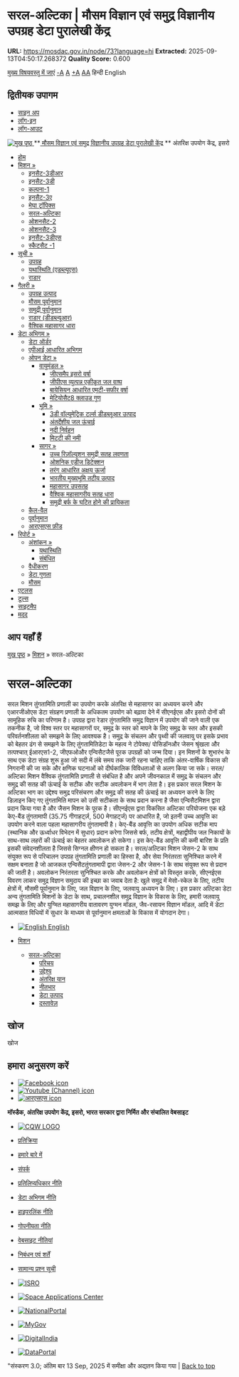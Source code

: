 # सरल-अल्टिका | मौसम विज्ञान एवं समुद्र विज्ञानीय उपग्रह डेटा पुरालेखी केंद्र

**URL:** https://mosdac.gov.in/node/73?language=hi
**Extracted:** 2025-09-13T04:50:17.268372
**Quality Score:** 0.600

[मुख्य विषयवस्तु में जाएं](https://mosdac.gov.in/node/73?language=hi#main-content "Skip to main Content")
[-A](javascript:;) [A](javascript:;) [+A](javascript:;)
[A](javascript:drupalHighContrast.enableStyles\(\))[A](javascript:drupalHighContrast.disableStyles\(\))
हिन्दी English
## द्वितीयक उपागम
  * [साइन अप](https://mosdac.gov.in/internal/registration?language=hi)
  * [लॉग-इन](https://mosdac.gov.in/internal/uops?language=hi)
  * [लॉग-आउट](https://mosdac.gov.in/internal/logout?language=hi)

[ ![मुख पृष्ठ](https://mosdac.gov.in/sites/default/files/mosdac_small.png) ](https://mosdac.gov.in/?language=hi "मुख पृष्ठ")
**[ मौसम विज्ञान एवं समुद्र विज्ञानीय उपग्रह डेटा पुरालेखी केंद्र](https://mosdac.gov.in/?language=hi "मुख पृष्ठ") **
अंतरिक्ष उपयोग केंद्र, इसरो 
  * [होम](https://mosdac.gov.in/?language=hi)
  * [मिशन »](https://mosdac.gov.in/node/73?language=hi)
    * [इनसैट-3डीआर](https://mosdac.gov.in/insat-3dr?language=hi)
    * [इनसैट-3डी](https://mosdac.gov.in/insat-3d?language=hi)
    * [कल्पना-1](https://mosdac.gov.in/kalpana-1?language=hi)
    * [इनसैट-3ए](https://mosdac.gov.in/insat-3a?language=hi)
    * [मेघा ट्रॉपिक्स](https://mosdac.gov.in/megha-tropiques?language=hi)
    * [सरल-अल्टिका](https://mosdac.gov.in/saral-altika?language=hi)
    * [ओशनसैट-2](https://mosdac.gov.in/oceansat-2?language=hi)
    * [ओशनसैट-3](https://mosdac.gov.in/oceansat-3?language=hi)
    * [इनसैट-3डीएस](https://mosdac.gov.in/insat-3ds?language=hi)
    * [स्कैटसैट -1](https://mosdac.gov.in/scatsat-1?language=hi)
  * [सूची »](https://mosdac.gov.in/node/73?language=hi)
    * [उपग्रह](https://mosdac.gov.in/internal/catalog-satellite?language=hi)
    * [यथास्थिति (एडब्ल्यूएस)](https://mosdac.gov.in/internal/catalog-insitu?language=hi)
    * [राडार](https://mosdac.gov.in/internal/catalog-radar?language=hi)
  * [गैलरी »](https://mosdac.gov.in/node/73?language=hi)
    * [ उपग्रह उत्पाद](https://mosdac.gov.in/internal/gallery?language=hi)
    * [मौसम पूर्वानुमान](https://mosdac.gov.in/internal/gallery/weather?language=hi)
    * [समुद्री पूर्वानुमान](https://mosdac.gov.in/internal/gallery/ocean?language=hi)
    * [राडार (डीडब्ल्यूआर)](https://mosdac.gov.in/internal/gallery/dwr?language=hi)
    * [वैश्विक महासागर धारा](https://mosdac.gov.in/internal/gallery/current?language=hi)
  * [डेटा अभिगम »](https://mosdac.gov.in/node/73?language=hi)
    * [डेटा ऑर्डर](https://mosdac.gov.in/internal/uops?language=hi)
    * [एपीआई आधारित अभिगम](https://mosdac.gov.in/downloadapi-manual?language=hi)
    * [ओपन डेटा »](https://mosdac.gov.in/node/73?language=hi)
      * [वायुमंडल »](https://mosdac.gov.in/node/73?language=hi)
        * [जीएसमैप इसरो वर्षा](https://mosdac.gov.in/gsmap-isro-rain?language=hi)
        * [जीपीएस व्युत्पन्न एकीकृत जल वाष्प](https://mosdac.gov.in/gps-derived-integrated-water-vapour?language=hi)
        * [बायेसियन आधारित एमटी-सफीर वर्षा](https://mosdac.gov.in/bayesian-based-mt-saphir-rainfall?language=hi)
        * [मेटियोसैट8 क्लाउड गुण](https://mosdac.gov.in/meteosat8-cloud-properties?language=hi)
      * [भूमि »](https://mosdac.gov.in/node/73?language=hi)
        * [3डी वॉल्यूमेट्रिक टर्ल्स डीडब्लूआर उत्पाद](https://mosdac.gov.in/3d-volumetric-terls-dwrproduct?language=hi)
        * [अंतर्देशीय जल ऊंचाई](https://mosdac.gov.in/inland-water-height?language=hi)
        * [नदी निर्वहन](https://mosdac.gov.in/river-discharge?language=hi)
        * [मिटटी की नमी](https://mosdac.gov.in/soil-moisture-0?language=hi)
      * [सागर »](https://mosdac.gov.in/node/73?language=hi)
        * [उच्च रिज़ॉल्यूशन समुद्री सतह लवणता](https://mosdac.gov.in/high-resolution-sea-surface-salinity?language=hi)
        * [ओशनिक एडीज डिटेक्शन](https://mosdac.gov.in/oceanic-eddies-detection?language=hi)
        * [तरंग आधारित अक्षय ऊर्जा](https://mosdac.gov.in/wave-based-renewable-energy?language=hi)
        * [भारतीय मुख्यभूमि तटीय उत्पाद](https://mosdac.gov.in/indian-mainland-coastal-product?language=hi)
        * [महासागर उपसतह](https://mosdac.gov.in/global-ocean-surface-current?language=hi)
        * [वैश्विक महासागरीय सतह धारा](https://mosdac.gov.in/ocean-subsurface?language=hi)
        * [समुद्री बर्फ के घटित होने की प्रायिकता](https://mosdac.gov.in/sea-ice-occurrence-probability?language=hi)
    * [कैल-वैल](https://mosdac.gov.in/internal/calval-data?language=hi)
    * [पूर्वानुमान](https://mosdac.gov.in/internal/forecast-menu?language=hi)
    * [ आरएसएस फ़ीड](https://mosdac.gov.in/rss-feed?language=hi "
आरएसएस फ़ीड")
  * [रिपोर्ट »](https://mosdac.gov.in/node/73?language=hi)
    * [अंशांकन »](https://mosdac.gov.in/node/73?language=hi)
      * [यथास्थिति](https://mosdac.gov.in/insitu?language=hi)
      * [संबंधित](https://mosdac.gov.in/calibration-reports?language=hi)
    * [वैधीकरण](https://mosdac.gov.in/validation-reports?language=hi)
    * [डेटा गुणता](https://mosdac.gov.in/data-quality?language=hi)
    * [मौसम](https://mosdac.gov.in/weather-reports?language=hi)
  * [एटलस](https://mosdac.gov.in/atlases?language=hi)
  * [टूल्स](https://mosdac.gov.in/tools?language=hi)
  * [साइटमैप](https://mosdac.gov.in/sitemap?language=hi)
  * [मदद](https://mosdac.gov.in/help?language=hi)


## आप यहाँ हैं
[मुख पृष्ठ](https://mosdac.gov.in/?language=hi) » [मिशन](https://mosdac.gov.in/node/73?language=hi) » सरल-अल्टिका
# सरल-अल्टिका
सरल मिशन तुंगतामिति प्रणाली का उपयोग करके अंतरिक्ष से महासागर का अध्ययन करने और एआरजीओएस डेटा संग्रहण प्रणाली के अधिकतम उपयोग को बढ़ावा देने में सीएनईएस और इसरो दोनों की सामूहिक रुचि का परिणाम है। उपग्रह द्वारा रेडार तुंगतामिति समुद्र विज्ञान में उपयोग की जाने वाली एक तकनीक है, जो विश्व स्तर पर महासागरों पर, समुद्र के स्तर को मापने के लिए समुद्र के स्तर और इसकी परिवर्तनशीलता को समझने के लिए आवश्यक है। समुद्र के संचलन और पृथ्वी की जलवायु पर इसके प्रभाव को बेहतर ढंग से समझने के लिए तुंगतामितिडेटा के महत्व ने टोपेक्स/ पोसिडॉनऔर जेसन श्रृंखला और तत्पश्चात् ईआरएस1-2, जीएफओऔर एन्विसैटजैसे पूरक उपग्रहों को जन्म दिया। इन मिशनों के शुभारंभ के साथ एक डेटा संग्रह शुरू हुआ जो सदी में लंबे समय तक जारी रहना चाहिए ताकि अंतर-वार्षिक विकास की निगरानी की जा सके और क्षणिक घटनाओं को दीर्घकालिक विविधताओं से अलग किया जा सके। सरल/अल्टिका मिशन वैश्विक तुंगतामिति प्रणाली से संबंधित है और अपने जीवनकाल में समुद्र के संचलन और समुद्र की सतह की ऊंचाई के सटीक और सटीक अवलोकन में भाग लेता है। इस प्रकार सरल मिशन के अल्टिका भाग का उद्देश्य समुद्र परिसंचरण और समुद्र की सतह की ऊंचाई का अध्ययन करने के लिए डिज़ाइन किए गए तुंगतामिति मापन को उसी सटीकता के साथ प्रदान करना है जैसा एन्विसैटमिशन द्वारा प्रदान किया गया है और जैसन मिशन के पूरक है। सीएनईएस द्वारा विकसित अल्टिका परियोजना एक बड़े केए-बैंड तुंगतामापी (35.75 गीगाहर्ट्ज़, 500 मेगाहर्ट्ज) पर आधारित है, जो इतनी उच्च आवृत्ति का उपयोग करने वाला पहला महासागरीय तुंगतामापी है। केए-बैंड आवृत्ति का उपयोग अधिक सटीक माप (स्थानिक और ऊर्ध्वाधर विभेदन में सुधार) प्रदान करेगा जिससे बर्फ, तटीय क्षेत्रों, महाद्वीपीय जल निकायों के साथ-साथ लहरों की ऊंचाई का बेहतर अवलोकन हो सकेगा। इस केए-बैंड आवृत्ति की कमी बारिश के प्रति इसकी संवेदनशीलता है जिससे सिग्नल क्षीणन हो सकता है। सरल/अल्टिका मिशन जेसन-2 के साथ संयुक्त रूप से परिचालन उपग्रह तुंगतामिति प्रणाली का हिस्सा है, और सेवा निरंतरता सुनिश्चित करने में सक्षम बनाता है जो आजकल एन्विसैटतुंगतामापी द्वारा जेसन-2 और जेसन-1 के साथ संयुक्त रूप से प्रदान की जाती है। अवलोकन निरंतरता सुनिश्चित करके और अवलोकन क्षेत्रों को विस्तृत करके, सीएनईएस विवरण लाकर समुद्र विज्ञान समुदाय की इच्छा का जवाब देता है: खुले समुद्र में मेसो-स्केल के लिए, तटीय क्षेत्रों में, मौसमी पूर्वानुमान के लिए, जल विज्ञान के लिए, जलवायु अध्ययन के लिए। इस प्रकार अल्टिका डेटा अन्य तुंगतामिति मिशनों के डेटा के साथ, प्रचालनशील समुद्र विज्ञान के विकास के लिए, हमारी जलवायु समझ के लिए और युग्मित महासागरीय वातावरण युग्मन मॉडल, जैव-रसायन विज्ञान मॉडल, आदि में डेटा आत्मसात विधियों में सुधार के माध्यम से पूर्वानुमान क्षमताओं के विकास में योगदान देगा।
  * [![English](https://mosdac.gov.in/sites/all/modules/languageicons/flags/en.png) English](https://mosdac.gov.in/saral-altika?language=en)


  * [मिशन](https://mosdac.gov.in/node/73?language=hi)
    * [सरल-अल्टिका](https://mosdac.gov.in/saral-altika?language=hi)
      * [परिचय](https://mosdac.gov.in/saral-altika-introduction?language=hi)
      * [उद्देश्य](https://mosdac.gov.in/saral-altika-objectives?language=hi)
      * [अंतरिक्ष यान](https://mosdac.gov.in/saral-altika-spacecraft?language=hi)
      * [नीतभार](https://mosdac.gov.in/saral-altika-payloads?language=hi)
      * [डेटा उत्पाद](https://mosdac.gov.in/internal/catalog-saral?language=hi)
      * [दस्तावेज़](https://mosdac.gov.in/saral-references?language=hi)


## खोज
खोज 
## हमारा अनुसरण करें
  * [![Facebook icon](https://mosdac.gov.in/sites/all/modules/social_media_links/libraries/elegantthemes/PNG/facebook.png)](https://www.facebook.com/mosdac.sac.isro "Facebook")
  * [![Youtube \(Channel\) icon](https://mosdac.gov.in/sites/all/modules/social_media_links/libraries/elegantthemes/PNG/youtube.png)](http://www.youtube.com/channel/UCDVkai9WIgY2ZgrlF_08Yeg "Youtube \(Channel\)")
  * [![आरएसएस icon](https://mosdac.gov.in/sites/all/modules/social_media_links/libraries/elegantthemes/PNG/rss.png)](https://mosdac.gov.in/?language=hirss.xml "आरएसएस")


**मॉस्डैक, अंतरिक्ष उपयोग केंद्र, इसरो, भारत सरकार द्वारा निर्मित और संचालित वेबसाइट**
  * [![CQW LOGO](https://mosdac.gov.in/docs/cqw_logo.gif)](https://mosdac.gov.in/docs/STQC.pdf "Quality Certificate")


  * [प्रतिक्रिया](https://mosdac.gov.in/mosdac-feedback?language=hi)
  * [हमारे बारे में](https://mosdac.gov.in/about-us?language=hi)
  * [संपर्क](https://mosdac.gov.in/contact-us?language=hi)
  * [प्रतिलिप्यधिकार नीति](https://mosdac.gov.in/node/1268?language=hi)
  * [डेटा अभिगम नीति](https://mosdac.gov.in/node/1267?language=hi)
  * [हाइपरलिंक नीति](https://mosdac.gov.in/node/1269?language=hi)
  * [गोपनीयता नीति](https://mosdac.gov.in/node/1270?language=hi)
  * [वेबसाइट नीतियां](https://mosdac.gov.in/website-policies?language=hi)
  * [निबंधन एवं शर्तें](https://mosdac.gov.in/node/1271?language=hi)
  * [सामान्य प्रश्न सूची](https://mosdac.gov.in/faq-page?language=hi)


  * [![ISRO](https://mosdac.gov.in/sites/default/files/styles/thumbnail/public/logo-transparent.png?itok=IUS20l-w)](http://www.isro.gov.in)
  * [![Space Applications Center](https://mosdac.gov.in/sites/default/files/styles/thumbnail/public/saclogo.png?itok=_Jv4AuIn)](http://www.sac.gov.in)
  * [![NationalPortal](https://mosdac.gov.in/sites/default/files/styles/thumbnail/public/india-gov_0.png?itok=yssAPH3m)](http://www.india.gov.in)
  * [![MyGov](https://mosdac.gov.in/sites/default/files/styles/thumbnail/public/mygov_0.png?itok=Po-dzdT3)](http://mygov.in/)
  * [![DigitalIndia](https://mosdac.gov.in/sites/default/files/styles/thumbnail/public/digital-india_0.png?itok=ntlP7atE)](http://www.digitalindia.gov.in/)
  * [![DataPortal](https://mosdac.gov.in/sites/default/files/styles/thumbnail/public/data-gov.png?itok=qYA78FgB)](http://data.gov.in)


"संस्करण 3.0; अंतिम बार 13 Sep, 2025 में समीक्षा और अद्यतन किया गया | 
[](https://mosdac.gov.in/node/73?language=hi "Previous")[](https://mosdac.gov.in/node/73?language=hi "अगला")
[](https://mosdac.gov.in/node/73?language=hi)
[](https://mosdac.gov.in/node/73?language=hi "Previous")[](https://mosdac.gov.in/node/73?language=hi "अगला")
[](https://mosdac.gov.in/node/73?language=hi "Close")[](https://mosdac.gov.in/node/73?language=hi)[](https://mosdac.gov.in/node/73?language=hi)[](https://mosdac.gov.in/node/73?language=hi "Pause Slideshow")[](https://mosdac.gov.in/node/73?language=hi "Play Slideshow")
[Back to top](https://mosdac.gov.in/node/73?language=hi#top)

